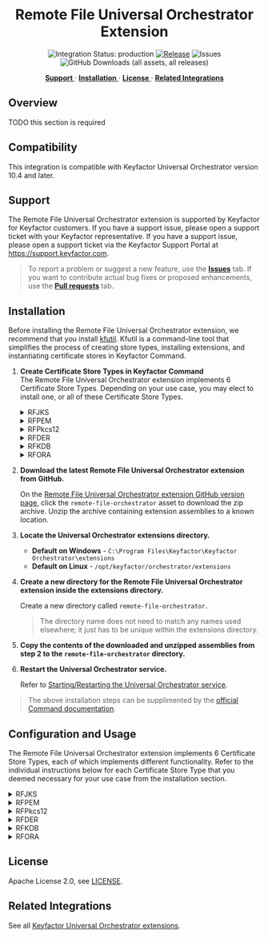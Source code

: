 <h1 align="center" style="border-bottom: none">
    Remote File Universal Orchestrator Extension
</h1>

<p align="center">
  <!-- Badges -->
<img src="https://img.shields.io/badge/integration_status-production-3D1973?style=flat-square" alt="Integration Status: production" />
<a href="https://github.com/Keyfactor/remote-file-orchestrator/releases"><img src="https://img.shields.io/github/v/release/Keyfactor/remote-file-orchestrator?style=flat-square" alt="Release" /></a>
<img src="https://img.shields.io/github/issues/Keyfactor/remote-file-orchestrator?style=flat-square" alt="Issues" />
<img src="https://img.shields.io/github/downloads/Keyfactor/remote-file-orchestrator/total?style=flat-square&label=downloads&color=28B905" alt="GitHub Downloads (all assets, all releases)" />
</p>

<p align="center">
  <!-- TOC -->
  <a href="#support">
    <b>Support</b>
  </a>
  ·
  <a href="#installation">
    <b>Installation</b>
  </a>
  ·
  <a href="#license">
    <b>License</b>
  </a>
  ·
  <a href="https://github.com/orgs/Keyfactor/repositories?q=orchestrator">
    <b>Related Integrations</b>
  </a>
</p>


## Overview

TODO this section is required

## Compatibility

This integration is compatible with Keyfactor Universal Orchestrator version 10.4 and later.

## Support
The Remote File Universal Orchestrator extension is supported by Keyfactor for Keyfactor customers. If you have a support issue, please open a support ticket with your Keyfactor representative. If you have a support issue, please open a support ticket via the Keyfactor Support Portal at https://support.keyfactor.com. 
 
> To report a problem or suggest a new feature, use the **[Issues](../../issues)** tab. If you want to contribute actual bug fixes or proposed enhancements, use the **[Pull requests](../../pulls)** tab.

## Installation

Before installing the Remote File Universal Orchestrator extension, we recommend that you install [kfutil](https://github.com/Keyfactor/kfutil). Kfutil is a command-line tool that simplifies the process of creating store types, installing extensions, and instantiating certificate stores in Keyfactor Command.

1. **Create Certificate Store Types in Keyfactor Command**  
The Remote File Universal Orchestrator extension implements 6 Certificate Store Types. Depending on your use case, you may elect to install one, or all of these Certificate Store Types.

    <details><summary>RFJKS</summary>


    > More information on the RFJKS Certificate Store Type can be found [here](docs/rfjks.md).

    * **Create RFJKS using kfutil**:

        ```shell
        # RFJKS
        kfutil store-types create RFJKS
        ```

    * **Create RFJKS manually in the Command UI**:
        
        Refer to the [RFJKS](docs/rfjks.md#certificate-store-type-configuration) creation docs.
    </details>

    <details><summary>RFPEM</summary>


    > More information on the RFPEM Certificate Store Type can be found [here](docs/rfpem.md).

    * **Create RFPEM using kfutil**:

        ```shell
        # RFPEM
        kfutil store-types create RFPEM
        ```

    * **Create RFPEM manually in the Command UI**:
        
        Refer to the [RFPEM](docs/rfpem.md#certificate-store-type-configuration) creation docs.
    </details>

    <details><summary>RFPkcs12</summary>


    > More information on the RFPkcs12 Certificate Store Type can be found [here](docs/rfpkcs12.md).

    * **Create RFPkcs12 using kfutil**:

        ```shell
        # RFPkcs12
        kfutil store-types create RFPkcs12
        ```

    * **Create RFPkcs12 manually in the Command UI**:
        
        Refer to the [RFPkcs12](docs/rfpkcs12.md#certificate-store-type-configuration) creation docs.
    </details>

    <details><summary>RFDER</summary>


    > More information on the RFDER Certificate Store Type can be found [here](docs/rfder.md).

    * **Create RFDER using kfutil**:

        ```shell
        # RFDER
        kfutil store-types create RFDER
        ```

    * **Create RFDER manually in the Command UI**:
        
        Refer to the [RFDER](docs/rfder.md#certificate-store-type-configuration) creation docs.
    </details>

    <details><summary>RFKDB</summary>


    > More information on the RFKDB Certificate Store Type can be found [here](docs/rfkdb.md).

    * **Create RFKDB using kfutil**:

        ```shell
        # RFKDB
        kfutil store-types create RFKDB
        ```

    * **Create RFKDB manually in the Command UI**:
        
        Refer to the [RFKDB](docs/rfkdb.md#certificate-store-type-configuration) creation docs.
    </details>

    <details><summary>RFORA</summary>


    > More information on the RFORA Certificate Store Type can be found [here](docs/rfora.md).

    * **Create RFORA using kfutil**:

        ```shell
        # RFORA
        kfutil store-types create RFORA
        ```

    * **Create RFORA manually in the Command UI**:
        
        Refer to the [RFORA](docs/rfora.md#certificate-store-type-configuration) creation docs.
    </details>

2. **Download the latest Remote File Universal Orchestrator extension from GitHub.** 

    On the [Remote File Universal Orchestrator extension GitHub version page](https://github.com/Keyfactor/remote-file-orchestrator/releases/latest), click the `remote-file-orchestrator` asset to download the zip archive. Unzip the archive containing extension assemblies to a known location.

3. **Locate the Universal Orchestrator extensions directory.**

    * **Default on Windows** - `C:\Program Files\Keyfactor\Keyfactor Orchestrator\extensions`
    * **Default on Linux** - `/opt/keyfactor/orchestrator/extensions`
    
4. **Create a new directory for the Remote File Universal Orchestrator extension inside the extensions directory.**
        
    Create a new directory called `remote-file-orchestrator`.
    > The directory name does not need to match any names used elsewhere; it just has to be unique within the extensions directory.

5. **Copy the contents of the downloaded and unzipped assemblies from __step 2__ to the `remote-file-orchestrator` directory.**

6. **Restart the Universal Orchestrator service.**

    Refer to [Starting/Restarting the Universal Orchestrator service](https://software.keyfactor.com/Core-OnPrem/Current/Content/InstallingAgents/NetCoreOrchestrator/StarttheService.htm).



> The above installation steps can be supplimented by the [official Command documentation](https://software.keyfactor.com/Core-OnPrem/Current/Content/InstallingAgents/NetCoreOrchestrator/CustomExtensions.htm?Highlight=extensions).

## Configuration and Usage

The Remote File Universal Orchestrator extension implements 6 Certificate Store Types, each of which implements different functionality. Refer to the individual instructions below for each Certificate Store Type that you deemed necessary for your use case from the installation section.

<details><summary>RFJKS</summary>

1. Refer to the [requirements section](docs/rfjks.md#requirements) to ensure all prerequisites are met before using the RFJKS Certificate Store Type.
2. Create new [RFJKS](docs/rfjks.md#certificate-store-configuration) Certificate Stores in Keyfactor Command.
</details>

<details><summary>RFPEM</summary>

1. Refer to the [requirements section](docs/rfpem.md#requirements) to ensure all prerequisites are met before using the RFPEM Certificate Store Type.
2. Create new [RFPEM](docs/rfpem.md#certificate-store-configuration) Certificate Stores in Keyfactor Command.
</details>

<details><summary>RFPkcs12</summary>

1. Refer to the [requirements section](docs/rfpkcs12.md#requirements) to ensure all prerequisites are met before using the RFPkcs12 Certificate Store Type.
2. Create new [RFPkcs12](docs/rfpkcs12.md#certificate-store-configuration) Certificate Stores in Keyfactor Command.
</details>

<details><summary>RFDER</summary>

1. Refer to the [requirements section](docs/rfder.md#requirements) to ensure all prerequisites are met before using the RFDER Certificate Store Type.
2. Create new [RFDER](docs/rfder.md#certificate-store-configuration) Certificate Stores in Keyfactor Command.
</details>

<details><summary>RFKDB</summary>

1. Refer to the [requirements section](docs/rfkdb.md#requirements) to ensure all prerequisites are met before using the RFKDB Certificate Store Type.
2. Create new [RFKDB](docs/rfkdb.md#certificate-store-configuration) Certificate Stores in Keyfactor Command.
</details>

<details><summary>RFORA</summary>

1. Refer to the [requirements section](docs/rfora.md#requirements) to ensure all prerequisites are met before using the RFORA Certificate Store Type.
2. Create new [RFORA](docs/rfora.md#certificate-store-configuration) Certificate Stores in Keyfactor Command.
</details>


## License

Apache License 2.0, see [LICENSE](LICENSE).

## Related Integrations

See all [Keyfactor Universal Orchestrator extensions](https://github.com/orgs/Keyfactor/repositories?q=orchestrator).